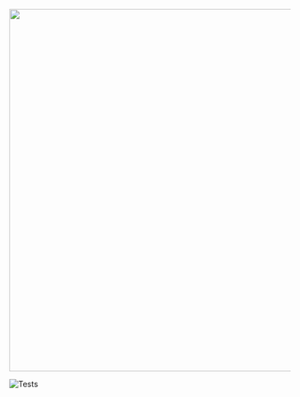 <p align="center"><a href="https://github.com/tombenevides" target="_blank"><img src="https://banners.beyondco.de/Dump%20Linter.png?theme=light&packageManager=composer+require&packageName=tombenevides%2Fdump-linter&pattern=architect&style=style_1&description=Custom+PHP-CS-Fixer+to+remove+all+dump+statements&md=1&showWatermark=0&fontSize=100px&images=sparkles" width="650"></a></p>

![Tests](https://github.com/tombenevides/dump-linter/.github/workflows/tests.yml/badge.svg)
